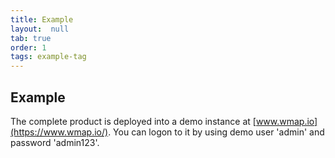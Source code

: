 ```yaml
---
title: Example
layout:  null
tab: true
order: 1
tags: example-tag
---
```


## Example

The complete product is deployed into a demo instance at [www.wmap.io](https://www.wmap.io/). You can logon to it by using demo user 'admin' and password 'admin123'.
